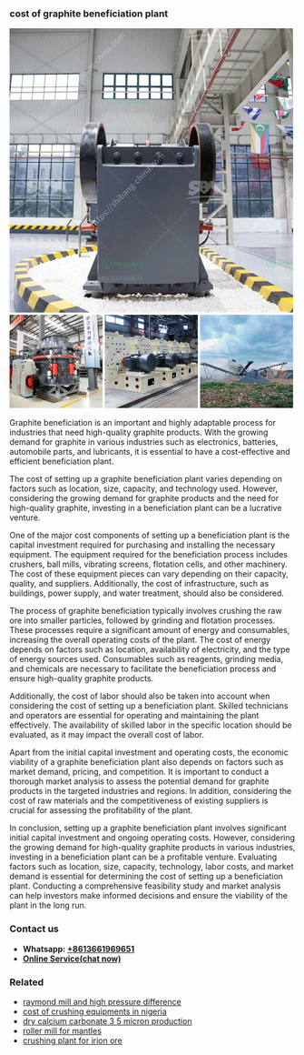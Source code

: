 <h3>cost of graphite beneficiation plant</h3><img src='1702953081.jpg' alt=''><p>Graphite beneficiation is an important and highly adaptable process for industries that need high-quality graphite products. With the growing demand for graphite in various industries such as electronics, batteries, automobile parts, and lubricants, it is essential to have a cost-effective and efficient beneficiation plant.</p><p>The cost of setting up a graphite beneficiation plant varies depending on factors such as location, size, capacity, and technology used. However, considering the growing demand for graphite products and the need for high-quality graphite, investing in a beneficiation plant can be a lucrative venture.</p><p>One of the major cost components of setting up a beneficiation plant is the capital investment required for purchasing and installing the necessary equipment. The equipment required for the beneficiation process includes crushers, ball mills, vibrating screens, flotation cells, and other machinery. The cost of these equipment pieces can vary depending on their capacity, quality, and suppliers. Additionally, the cost of infrastructure, such as buildings, power supply, and water treatment, should also be considered.</p><p>The process of graphite beneficiation typically involves crushing the raw ore into smaller particles, followed by grinding and flotation processes. These processes require a significant amount of energy and consumables, increasing the overall operating costs of the plant. The cost of energy depends on factors such as location, availability of electricity, and the type of energy sources used. Consumables such as reagents, grinding media, and chemicals are necessary to facilitate the beneficiation process and ensure high-quality graphite products.</p><p>Additionally, the cost of labor should also be taken into account when considering the cost of setting up a beneficiation plant. Skilled technicians and operators are essential for operating and maintaining the plant effectively. The availability of skilled labor in the specific location should be evaluated, as it may impact the overall cost of labor.</p><p>Apart from the initial capital investment and operating costs, the economic viability of a graphite beneficiation plant also depends on factors such as market demand, pricing, and competition. It is important to conduct a thorough market analysis to assess the potential demand for graphite products in the targeted industries and regions. In addition, considering the cost of raw materials and the competitiveness of existing suppliers is crucial for assessing the profitability of the plant.</p><p>In conclusion, setting up a graphite beneficiation plant involves significant initial capital investment and ongoing operating costs. However, considering the growing demand for high-quality graphite products in various industries, investing in a beneficiation plant can be a profitable venture. Evaluating factors such as location, size, capacity, technology, labor costs, and market demand is essential for determining the cost of setting up a beneficiation plant. Conducting a comprehensive feasibility study and market analysis can help investors make informed decisions and ensure the viability of the plant in the long run.</p><h3>Contact us</h3><ul><li><strong>Whatsapp:&nbsp;<a href="https://wa.me/8613661969651">+8613661969651</a></strong></li><li><a href="https://swt.shibang-china.com/?git&amp;zhl&amp;cost of graphite beneficiation plant"><strong>Online Service(chat now)</strong></a></li></ul><h3>Related</h3><ul><li><a href='raymond mill and high pressure difference.md'>raymond mill and high pressure difference</a></li><li><a href='cost of crushing equipments in nigeria.md'>cost of crushing equipments in nigeria</a></li><li><a href='dry calcium carbonate 3 5 micron production.md'>dry calcium carbonate 3 5 micron production</a></li><li><a href='roller mill for mantles.md'>roller mill for mantles</a></li><li><a href='crushing plant for irion ore.md'>crushing plant for irion ore</a></li></ul>
